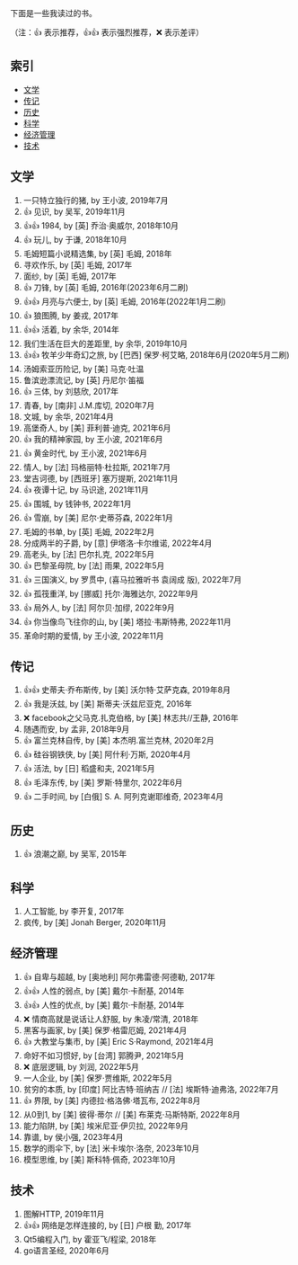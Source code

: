 下面是一些我读过的书。

（注：:+1: 表示推荐，:+1::+1: 表示强烈推荐，:x: 表示差评）

## 索引

- [文学](#文学)
- [传记](#传记)
- [历史](#历史)
- [科学](#科学)
- [经济管理](#经济管理)
- [技术](#技术)

## 文学

1. 一只特立独行的猪, by 王小波, 2019年7月
1. :+1: 见识, by 吴军, 2019年11月
1. :+1::+1: 1984, by [英] 乔治·奥威尔, 2018年10月
1. :+1: 玩儿, by 于谦, 2018年10月
1. 毛姆短篇小说精选集, by [英] 毛姆, 2018年
1. 寻欢作乐, by [英] 毛姆, 2017年
1. 面纱, by [英] 毛姆, 2017年
1. :+1: 刀锋, by [英] 毛姆, 2016年(2023年6月二刷)
1. :+1::+1: 月亮与六便士, by [英] 毛姆, 2016年(2022年1月二刷)
1. :+1: 狼图腾, by 姜戎, 2017年
1. :+1::+1: 活着, by 余华, 2014年
1. 我们生活在巨大的差距里, by 余华, 2019年10月
1. :+1::+1: 牧羊少年奇幻之旅, by [巴西] 保罗·柯艾略, 2018年6月(2020年5月二刷)
1. 汤姆索亚历险记, by [美] 马克·吐温
1. 鲁滨逊漂流记, by [英] 丹尼尔·笛福
1. :+1: 三体, by 刘慈欣, 2017年
1. 青春, by [南非] J.M.库切, 2020年7月
1. 文城, by 余华, 2021年4月
1. 高堡奇人, by [美] 菲利普·迪克, 2021年6月
1. :+1: 我的精神家园, by 王小波, 2021年6月 
1. :+1: 黄金时代, by 王小波, 2021年6月
1. 情人, by [法] 玛格丽特·杜拉斯, 2021年7月
1. 堂吉诃德, by [西班牙] 塞万提斯, 2021年11月
1. :+1: 夜谭十记, by 马识途, 2021年11月
1. :+1: 围城, by 钱钟书, 2022年1月
1. :+1: 雪崩, by [美] 尼尔·史蒂芬森, 2022年1月
1. 毛姆的书单, by [英] 毛姆, 2022年2月
1. 分成两半的子爵, by [意] 伊塔洛·卡尔维诺, 2022年4月
1. 高老头, by [法] 巴尔扎克, 2022年5月
1. :+1: 巴黎圣母院, by [法] 雨果, 2022年5月
1. :+1: 三国演义, by 罗贯中, (喜马拉雅听书 袁阔成 版), 2022年7月
1. :+1: 孤筏重洋, by [挪威] 托尔·海雅达尔, 2022年9月
1. :+1: 局外人, by [法] 阿尔贝·加缪, 2022年9月
1. :+1: 你当像鸟飞往你的山, by [美] 塔拉·韦斯特弗, 2022年11月
1. 革命时期的爱情, by 王小波, 2022年11月
 
## 传记

1. :+1::+1: 史蒂夫·乔布斯传, by [美] 沃尔特·艾萨克森, 2019年8月
1. :+1: 我是沃兹, by [美] 斯蒂夫·沃兹尼亚克, 2016年
1. :x: facebook之父马克.扎克伯格, by [美] 林志共//王静, 2016年
1. 随遇而安, by 孟非, 2018年9月
1. :+1: 富兰克林自传, by [美] 本杰明.富兰克林, 2020年2月
1. :+1: 硅谷钢铁侠, by [美] 阿什利·万斯, 2020年4月
1. :+1: 活法, by [日] 稻盛和夫, 2021年5月
1. :+1: 毛泽东传, by [美] 罗斯·特里尔, 2022年6月
1. :+1: 二手时间, by [白俄] S. A. 阿列克谢耶维奇, 2023年4月

## 历史
1. :+1: 浪潮之巅, by 吴军, 2015年

## 科学

1. 人工智能, by 李开复, 2017年
1. 疯传, by [美] Jonah Berger, 2020年11月

## 经济管理

1. :+1: 自卑与超越, by [奥地利] 阿尔弗雷德·阿德勒, 2017年
1. :+1::+1: 人性的弱点, by [美] 戴尔·卡耐基, 2014年
1. :+1::+1: 人性的优点, by [美] 戴尔·卡耐基, 2014年
1. :x: 情商高就是说话让人舒服, by 朱凌/常清, 2018年
1. 黑客与画家, by [美] 保罗·格雷厄姆, 2021年4月
1. :+1: 大教堂与集市, by [美] Eric S·Raymond, 2021年4月
1. 命好不如习惯好, by [台湾] 郭腾尹, 2021年5月
1. :x: 底层逻辑, by 刘润, 2022年5月
1. 一人企业, by [美] 保罗·贾维斯, 2022年5月
1. 贫穷的本质, by [印度] 阿比吉特·班纳吉 // [法] 埃斯特·迪弗洛, 2022年7月
1. :+1: 界限, by [美] 内德拉·格洛佛·塔瓦布, 2022年8月
1. 从0到1, by [美] 彼得·蒂尔 // [美] 布莱克·马斯特斯, 2022年8月
1. 能力陷阱, by [美] 埃米尼亚·伊贝拉, 2022年9月
1. 靠谱, by 侯小强, 2023年4月
1. 数学的雨伞下, by [法] 米卡埃尔·洛奈, 2023年10月
1. 模型思维, by [美] 斯科特·佩奇, 2023年10月

## 技术

1. 图解HTTP, 2019年11月
1. :+1::+1: 网络是怎样连接的, by [日] 户根 勤, 2017年
1. Qt5编程入门, by 霍亚飞/程梁, 2018年
1. go语言圣经, 2020年6月
